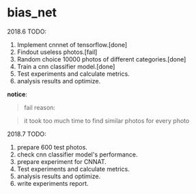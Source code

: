 # bias_net

2018.6 TODO:
1. Implement cnnnet of tensorflow.[done]
2. Findout useless photos.[fail]
3. Random choice 10000 photos of different categories.[done]
4. Train a cnn classifier model.[done]
5. Test experiments and calculate metrics.
6. analysis results and optimize.

**notice**:

>fail reason:

>it took too much time to find similar photos for every photo

2018.7 TODO:
1. prepare 600 test photos.
2. check cnn classifier model's performance.
3. prepare experiment for CNNAT.
5. Test experiments and calculate metrics.
6. analysis results and optimize.
7. write experiments report.